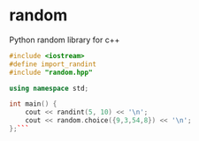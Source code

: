 # random
Python random library for c++

```cpp
#include <iostream>
#define import_randint
#include "random.hpp"

using namespace std;

int main() {
	cout << randint(5, 10) << '\n';
	cout << random.choice({9,3,54,8}) << '\n';
};```
